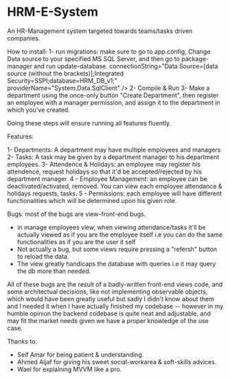 # HRM-E-System
An HR-Management system targeted towards teams/tasks driven companies.

How to install:
1- run migrations:
     make sure to go to app.config, Change Data source to your specified MS SQL Server, 
     and then go to package-manager and run update-database.
            connectionString="Data Source=[data source (without the brackets)];Integrated Security=SSPI;database=HRM_DB_v1;" providerName="System.Data.SqlClient" />
2- Compile & Run
3- Make a department using the once-only button "Create Department", then register an employee with a manager permission,
     and assign it to the department in which you've created.
     
Doing these steps will ensure running all features fluently.

Features:

1- Departments: A department may have multiple employees and managers
2- Tasks: A task may be given by a department manager to his department employees.
3- Attendence & Holidays: an employee may register his attendence, request holidays so that it'd be accepted/rejected by 
  his department manager.
4 - Employee Management: an employee can be deactivated/activated, removed. You can view each employee attendance & holidays requests, 
                         tasks.
5 - Permissions: each employee will have different functionalities which will be determined upon his given role.

Bugs: most of the bugs are view-front-end bugs.

- in manage employees view, when viewing attendance/tasks it'll be actually viewed as if you are the employee itself i.e you can do the
  same functionalities as if you are the user it self
- Not actually a bug, but some views require pressing a "refersh" button to reload the data. 
- The view greatly handicaps the database with queries i.e it may query the db more than needed.

All of these bugs are the result of a badly-written front-end views code, and some architectual decisions, like not implementing 
observable objects, which would have been greatly useful but sadly I didn't know about them and I needed it when I have actually
finished my codebase -- however in my humble opinion the backend codebase is quite neat and adjustable,  and may fit the market 
needs given we have a proper knowledge of the use case.



Thanks to:
* Seif Amar for being patient & understanding.
* Ahmed Aljaf for giving his sweet social-workarea & soft-skills advices.
* Wael for explaining MVVM like a pro.

